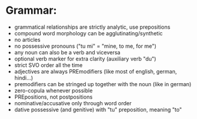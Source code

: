 # Grammar:
- grammatical relationships are strictly analytic, use prepositions
- compound word morphology can be agglutinating/synthetic
- no articles
- no possessive pronouns ("tu mi" = "mine, to me, for me")
- any noun can also be a verb and viceversa
- optional verb marker for extra clarity (auxiliary verb "du")
- strict SVO order all the time
- adjectives are always PREmodifiers (like most of english, german, hindi...)
- premodifiers can be stringed up together with the noun (like in german)
- zero-copula whenever possible
- PREpositions, not postpositions
- nominative/accusative only through word order
- dative possessive (and genitive) with "tu" preposition, meaning "to"
